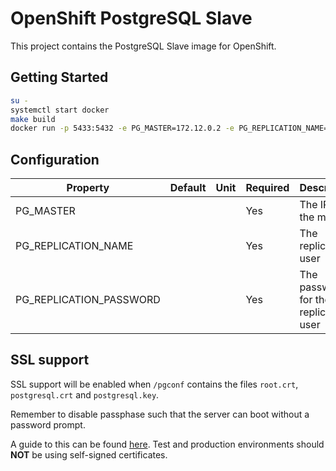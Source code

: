 # OpenShift PostgreSQL Slave

This project contains the PostgreSQL Slave image for OpenShift.

## Getting Started

```bash
su -
systemctl start docker
make build
docker run -p 5433:5432 -e PG_MASTER=172.12.0.2 -e PG_REPLICATION_NAME=repl -e PG_REPLICATION_PASSWORD=replpass openshift-pgsql10-slave-centos7
```

## Configuration

| Property | Default | Unit | Required | Description |
|----------|---------|------|----------|-------------|
| PG_MASTER | | | Yes | The IP of the master |
| PG_REPLICATION_NAME | | | Yes | The replication user |
| PG_REPLICATION_PASSWORD | | | Yes | The password for the replication user |

## SSL support

SSL support will be enabled when `/pgconf` contains the files `root.crt`, `postgresql.crt` and `postgresql.key`.

Remember to disable passphase such that the server can boot without a password prompt.

A guide to this can be found [here](https://www.howtoforge.com/postgresql-ssl-certificates).
Test and production environments should **NOT** be using self-signed certificates.
